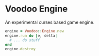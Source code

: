 Voodoo Engine
=============

An experimental curses based game engine.

```ruby
engine = Voodoo::Engine.new
engine.run do |e, delta|
  # ... do stuff
end
engine.destroy
```
